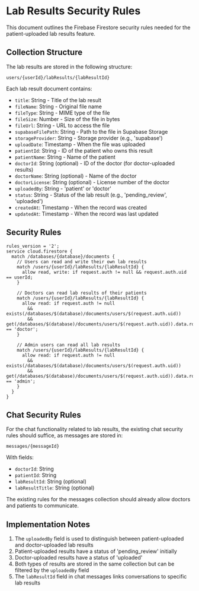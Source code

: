 # Lab Results Security Rules

This document outlines the Firebase Firestore security rules needed for the patient-uploaded lab results feature.

## Collection Structure

The lab results are stored in the following structure:
```
users/{userId}/labResults/{labResultId}
```

Each lab result document contains:
- `title`: String - Title of the lab result
- `fileName`: String - Original file name
- `fileType`: String - MIME type of the file
- `fileSize`: Number - Size of the file in bytes
- `fileUrl`: String - URL to access the file
- `supabaseFilePath`: String - Path to the file in Supabase Storage
- `storageProvider`: String - Storage provider (e.g., 'supabase')
- `uploadDate`: Timestamp - When the file was uploaded
- `patientId`: String - ID of the patient who owns this result
- `patientName`: String - Name of the patient
- `doctorId`: String (optional) - ID of the doctor (for doctor-uploaded results)
- `doctorName`: String (optional) - Name of the doctor
- `doctorLicense`: String (optional) - License number of the doctor
- `uploadedBy`: String - 'patient' or 'doctor'
- `status`: String - Status of the lab result (e.g., 'pending_review', 'uploaded')
- `createdAt`: Timestamp - When the record was created
- `updatedAt`: Timestamp - When the record was last updated

## Security Rules

```
rules_version = '2';
service cloud.firestore {
  match /databases/{database}/documents {
    // Users can read and write their own lab results
    match /users/{userId}/labResults/{labResultId} {
      allow read, write: if request.auth != null && request.auth.uid == userId;
    }
    
    // Doctors can read lab results of their patients
    match /users/{userId}/labResults/{labResultId} {
      allow read: if request.auth != null 
        && exists(/databases/$(database)/documents/users/$(request.auth.uid))
        && get(/databases/$(database)/documents/users/$(request.auth.uid)).data.role == 'doctor';
    }
    
    // Admin users can read all lab results
    match /users/{userId}/labResults/{labResultId} {
      allow read: if request.auth != null 
        && exists(/databases/$(database)/documents/users/$(request.auth.uid))
        && get(/databases/$(database)/documents/users/$(request.auth.uid)).data.role == 'admin';
    }
  }
}
```

## Chat Security Rules

For the chat functionality related to lab results, the existing chat security rules should suffice, as messages are stored in:
```
messages/{messageId}
```

With fields:
- `doctorId`: String
- `patientId`: String
- `labResultId`: String (optional)
- `labResultTitle`: String (optional)

The existing rules for the messages collection should already allow doctors and patients to communicate.

## Implementation Notes

1. The `uploadedBy` field is used to distinguish between patient-uploaded and doctor-uploaded lab results
2. Patient-uploaded results have a status of 'pending_review' initially
3. Doctor-uploaded results have a status of 'uploaded'
4. Both types of results are stored in the same collection but can be filtered by the `uploadedBy` field
5. The `labResultId` field in chat messages links conversations to specific lab results